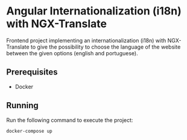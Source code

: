 # Angular Internationalization (i18n) with NGX-Translate

Frontend project implementing an internationalization (i18n) with NGX-Translate to give the possibility to choose the language of the website between the given options (english and portuguese).

## Prerequisites

- Docker

## Running

Run the following command to execute the project:

```
docker-compose up
```

